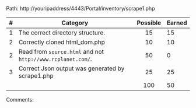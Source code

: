 Path: http://youripaddress/4443/Portal/inventory/scrape1.php

| # |  Category                                                                                           | Possible | Earned|
|---|-----------------------------------------------------------------------------------------------------|:--------:|:------|
| 1 | The correct directory structure.                                                                    |   15     |   15  |
| 2 | Correctly cloned html_dom.php                                                                       |   10     |   10  |
| 2 | Read from `source.html` and not `http://www.rcplanet.com/`.                                         |   50     |   0  |
| 3 | Correct Json output was generated by scrape1.php                                                    |   25     |   25  |
|   |                                                                                                     |   100    |  50  |

Comments:
